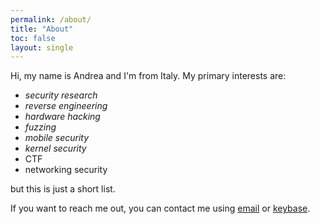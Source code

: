 ```yaml
---
permalink: /about/
title: "About"
toc: false
layout: single
---
```


Hi, my name is Andrea and I'm from Italy. My primary interests are:
- _security research_
- _reverse engineering_
- _hardware hacking_
- _fuzzing_
- _mobile security_ 
- _kernel security_ 
- CTF
- networking security

but this is just a short list.

If you want to reach me out, you can contact me using [email](mailto:andrea.ferraris90@gmail.com)
or [keybase](https://keybase.io/c3r34lk1ll3r).

